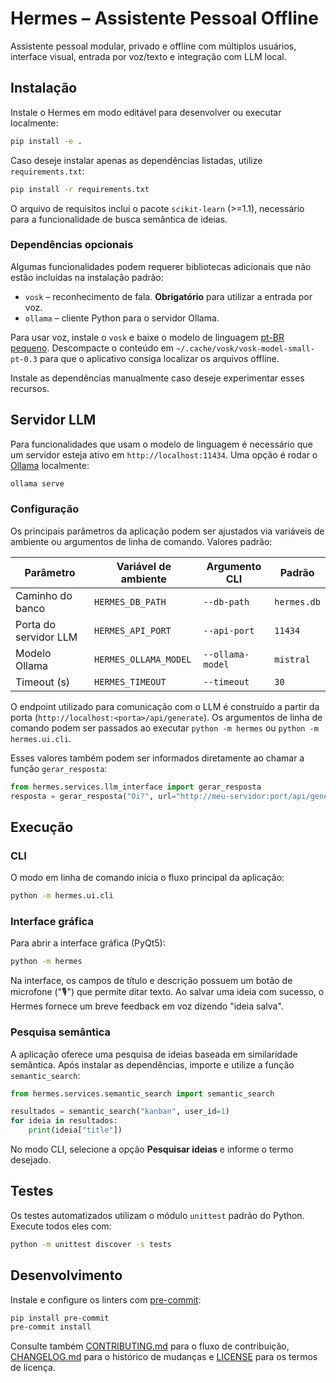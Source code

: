 # Hermes – Assistente Pessoal Offline

Assistente pessoal modular, privado e offline com múltiplos usuários, interface visual, entrada por voz/texto e integração com LLM local.

## Instalação

Instale o Hermes em modo editável para desenvolver ou executar localmente:

```bash
pip install -e .
```

Caso deseje instalar apenas as dependências listadas, utilize `requirements.txt`:

```bash
pip install -r requirements.txt
```

O arquivo de requisitos inclui o pacote `scikit-learn` (>=1.1),
necessário para a funcionalidade de busca semântica de ideias.

### Dependências opcionais

Algumas funcionalidades podem requerer bibliotecas adicionais que não
estão incluídas na instalação padrão:

- `vosk` – reconhecimento de fala. **Obrigatório** para utilizar a entrada
  por voz.
- `ollama` – cliente Python para o servidor Ollama.

Para usar voz, instale o `vosk` e baixe o modelo de linguagem [pt-BR pequeno](https://alphacephei.com/vosk/models/vosk-model-small-pt-0.3.zip).
Descompacte o conteúdo em `~/.cache/vosk/vosk-model-small-pt-0.3` para que o
aplicativo consiga localizar os arquivos offline.

Instale as dependências manualmente caso deseje experimentar esses recursos.

## Servidor LLM

Para funcionalidades que usam o modelo de linguagem é necessário que um
servidor esteja ativo em `http://localhost:11434`. Uma opção é rodar
o [Ollama](https://github.com/jmorganca/ollama) localmente:

```bash
ollama serve
```

### Configuração

Os principais parâmetros da aplicação podem ser ajustados via variáveis de
ambiente ou argumentos de linha de comando. Valores padrão:

| Parâmetro       | Variável de ambiente     | Argumento CLI     | Padrão                  |
|-----------------|--------------------------|-------------------|-------------------------|
| Caminho do banco| `HERMES_DB_PATH`         | `--db-path`       | `hermes.db`             |
| Porta do servidor LLM | `HERMES_API_PORT`   | `--api-port`      | `11434`                 |
| Modelo Ollama   | `HERMES_OLLAMA_MODEL`    | `--ollama-model`  | `mistral`               |
| Timeout (s)     | `HERMES_TIMEOUT`         | `--timeout`       | `30`                    |

O endpoint utilizado para comunicação com o LLM é construído a partir da
porta (`http://localhost:<porta>/api/generate`). Os argumentos de linha de
comando podem ser passados ao executar `python -m hermes` ou `python -m
hermes.ui.cli`.

Esses valores também podem ser informados diretamente ao chamar a função
`gerar_resposta`:

```python
from hermes.services.llm_interface import gerar_resposta
resposta = gerar_resposta("Oi?", url="http://meu-servidor:port/api/generate", model="outro-modelo")
```

## Execução

### CLI
O modo em linha de comando inicia o fluxo principal da aplicação:

```bash
python -m hermes.ui.cli
```

### Interface gráfica
Para abrir a interface gráfica (PyQt5):

```bash
python -m hermes
```

Na interface, os campos de título e descrição possuem um botão de microfone
("🎙️") que permite ditar texto. Ao salvar uma ideia com sucesso, o Hermes
fornece um breve feedback em voz dizendo "ideia salva".

### Pesquisa semântica
A aplicação oferece uma pesquisa de ideias baseada em similaridade
semântica. Após instalar as dependências, importe e utilize a função
`semantic_search`:

```python
from hermes.services.semantic_search import semantic_search

resultados = semantic_search("kanban", user_id=1)
for ideia in resultados:
    print(ideia["title"])
```

No modo CLI, selecione a opção **Pesquisar ideias** e informe o termo desejado.

## Testes

Os testes automatizados utilizam o módulo `unittest` padrão do Python.
Execute todos eles com:

```bash
python -m unittest discover -s tests
```

## Desenvolvimento

Instale e configure os linters com [pre-commit](https://pre-commit.com/):

```bash
pip install pre-commit
pre-commit install
```

Consulte também [CONTRIBUTING.md](CONTRIBUTING.md) para o fluxo de contribuição,
[CHANGELOG.md](CHANGELOG.md) para o histórico de mudanças e
[LICENSE](LICENSE) para os termos de licença.

